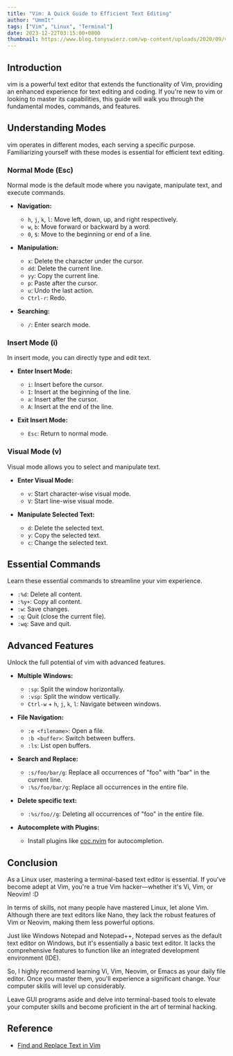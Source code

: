 ```yaml
---
title: "Vim: A Quick Guide to Efficient Text Editing"
author: "UmmIt"
tags: ["Vim", "Linux", "Terminal"]
date: 2023-12-22T03:15:00+0800
thumbnail: https://www.blog.tonyswierz.com/wp-content/uploads/2020/09/vim.png
---
```


## Introduction

vim is a powerful text editor that extends the functionality of Vim, providing an enhanced experience for text editing and coding. If you're new to vim or looking to master its capabilities, this guide will walk you through the fundamental modes, commands, and features.


## Understanding Modes

vim operates in different modes, each serving a specific purpose. Familiarizing yourself with these modes is essential for efficient text editing.

### Normal Mode (Esc)

Normal mode is the default mode where you navigate, manipulate text, and execute commands.

- **Navigation:**
  - `h`, `j`, `k`, `l`: Move left, down, up, and right respectively.
  - `w`, `b`: Move forward or backward by a word.
  - `0`, `$`: Move to the beginning or end of a line.

- **Manipulation:**
  - `x`: Delete the character under the cursor.
  - `dd`: Delete the current line.
  - `yy`: Copy the current line.
  - `p`: Paste after the cursor.
  - `u`: Undo the last action.
  - `Ctrl-r`: Redo.

- **Searching:**
  - `/`: Enter search mode.

### Insert Mode (i)

In insert mode, you can directly type and edit text.

- **Enter Insert Mode:**
  - `i`: Insert before the cursor.
  - `I`: Insert at the beginning of the line.
  - `a`: Insert after the cursor.
  - `A`: Insert at the end of the line.

- **Exit Insert Mode:**
  - `Esc`: Return to normal mode.

### Visual Mode (v)

Visual mode allows you to select and manipulate text.

- **Enter Visual Mode:**
  - `v`: Start character-wise visual mode.
  - `V`: Start line-wise visual mode.

- **Manipulate Selected Text:**
  - `d`: Delete the selected text.
  - `y`: Copy the selected text.
  - `c`: Change the selected text.

## Essential Commands

Learn these essential commands to streamline your vim experience.

- `:%d`: Delete all content.
- `:%y+`: Copy all content.
- `:w`: Save changes.
- `:q`: Quit (close the current file).
- `:wq`: Save and quit.

## Advanced Features

Unlock the full potential of vim with advanced features.

- **Multiple Windows:**
  - `:sp`: Split the window horizontally.
  - `:vsp`: Split the window vertically.
  - `Ctrl-w` + `h`, `j`, `k`, `l`: Navigate between windows.

- **File Navigation:**
  - `:e <filename>`: Open a file.
  - `:b <buffer>`: Switch between buffers.
  - `:ls`: List open buffers.

- **Search and Replace:**
  - `:s/foo/bar/g`: Replace all occurrences of "foo" with "bar" in the current line.
  - `:%s/foo/bar/g`: Replace all occurrences in the entire file.

- **Delete specific text:**
  - `:%s/foo//g`: Deleting all occurrences of "foo" in the entire file.

- **Autocomplete with Plugins:**
  - Install plugins like [coc.nvim](https://github.com/neoclide/coc.nvim) for autocompletion.

## Conclusion

As a Linux user, mastering a terminal-based text editor is essential. If you've become adept at Vim, you're a true Vim hacker—whether it's Vi, Vim, or Neovim! :D

In terms of skills, not many people have mastered Linux, let alone Vim. Although there are text editors like Nano, they lack the robust features of Vim or Neovim, making them less powerful options.

Just like Windows Notepad and Notepad++, Notepad serves as the default text editor on Windows, but it's essentially a basic text editor. It lacks the comprehensive features to function like an integrated development environment (IDE).

So, I highly recommend learning Vi, Vim, Neovim, or Emacs as your daily file editor. Once you master them, you'll experience a significant change. Your computer skills will level up considerably.

Leave GUI programs aside and delve into terminal-based tools to elevate your computer skills and become proficient in the art of terminal hacking.

## Reference

- [Find and Replace Text in Vim](https://linuxhandbook.com/find-replace-vim/)

